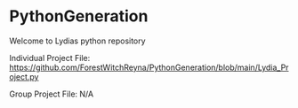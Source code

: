 # PythonGeneration

Welcome to Lydias python repository

Individual Project File:
https://github.com/ForestWitchReyna/PythonGeneration/blob/main/Lydia_Project.py

Group Project File:
N/A
